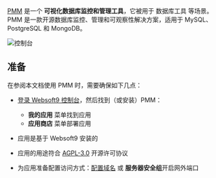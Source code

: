 [PMM](https://www.percona.com/) 是一个 **可视化数据库监控和管理工具**，它被用于 数据库工具  等场景。PMM 是一款开源数据库监控、管理和可观察性解决方案，适用于 MySQL、PostgreSQL 和 MongoDB。


![控制台](https://libs.websoft9.com/Websoft9/DocsPicture/zh/pmm/pmm-dashboard-websoft9.png)


## 准备

在参阅本文档使用 PMM 时，需要确保如下几点：

- [登录 Websoft9 控制台](./login-console)，然后找到（或安装）PMM：
  - **我的应用** 菜单找到应用 
  - **应用商店** 菜单部署应用

- 应用是基于 Websoft9 安装的


- 应用的用途符合 [AGPL-3.0](https://opensource.org/licenses/AGPL-3.0) 开源许可协议


- 为应用准备配置访问方式：[配置域名](./domain-set) 或 **服务器安全组**开启网外端口
